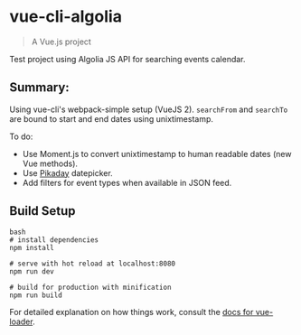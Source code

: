 # vue-cli-algolia

> A Vue.js project

Test project using Algolia JS API for searching events calendar.

## Summary:

Using vue-cli's webpack-simple setup (VueJS 2).
`searchFrom` and `searchTo` are bound to start and end dates using unixtimestamp.

To do:

- Use Moment.js to convert unixtimestamp to human readable dates (new Vue methods).
- Use [Pikaday](https://github.com/dbushell/Pikaday) datepicker.
- Add filters for event types when available in JSON feed.

## Build Setup

```
bash
# install dependencies
npm install

# serve with hot reload at localhost:8080
npm run dev

# build for production with minification
npm run build
```

For detailed explanation on how things work, consult the [docs for vue-loader](http://vuejs.github.io/vue-loader).
